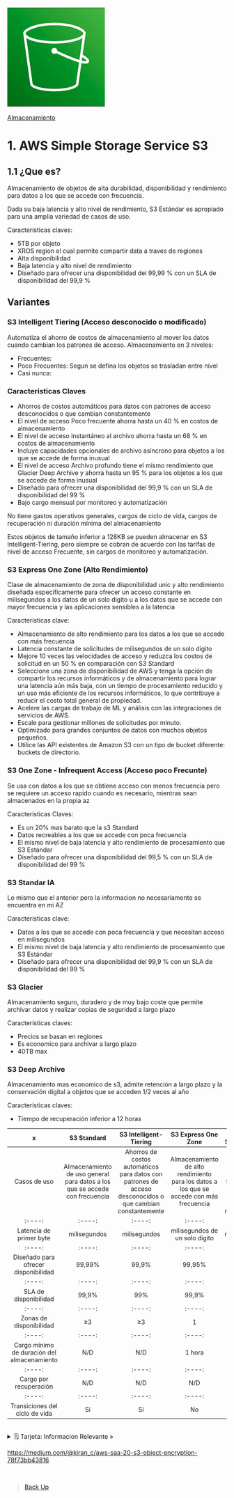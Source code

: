![Amazon Simple Storage Service](../../00_assets/Almacenamiento/s3-logo.png)

[Almacenamiento](../../02-Almacenamiento/)

# 1. AWS Simple Storage Service S3

## 1.1 ¿Que es?

Almacenamiento de objetos de alta durabilidad, disponibilidad y rendimiento para datos a los que se accede con frecuencia.

Dada su baja latencia y alto nivel de rendimiento, S3 Estándar es apropiado para una amplia variedad de casos de uso.

Caracteristicas claves:

* 5TB por objeto
* XROS region el cual permite compartir data a traves de regiones
* Alta disponibilidad
* Baja latencia y alto nivel de rendimiento
* Diseñado para ofrecer una disponibilidad del 99,99 % con un SLA de disponibilidad del 99,9 % 


## Variantes 

### S3 Intelligent Tiering (Acceso desconocido o modificado)

Automatiza el ahorro de costos de almacenamiento al mover los datos cuando cambian los patrones de acceso.
Almacenamiento en 3 niveles:

- Frecuentes:     
- Poco Frecuentes:  Segun se defina los objetos se trasladan entre nivel
- Casi nunca:     

### Caracteristicas Claves

* Ahorros de costos automáticos para datos con patrones de acceso desconocidos o que cambian constantemente
* El nivel de acceso Poco frecuente ahorra hasta un 40 % en costos de almacenamiento
* El nivel de acceso instantáneo al archivo ahorra hasta un 68 % en costos de almacenamiento
* Incluye capacidades opcionales de archivo asíncrono para objetos a los que se accede de forma inusual
* El nivel de acceso Archivo profundo tiene el mismo rendimiento que Glacier Deep Archive y ahorra hasta un 95 % para los objetos a los que se accede de forma inusual
* Diseñado para ofrecer una disponibilidad del 99,9 % con un SLA de disponibilidad del 99 %
* Bajo cargo mensual por monitoreo y automatización

No tiene gastos operativos generales, cargos de ciclo de vida, cargos de recuperación ni duración mínima del almacenamiento

Estos objetos de tamaño inferior a 128KB se pueden almacenar en S3 Intelligent-Tiering, pero siempre se cobran de acuerdo con las tarifas de nivel de acceso Frecuente, sin cargos de monitoreo y automatización.


### S3 Express One Zone (Alto Rendimiento)

Clase de almacenamiento de zona de disponibilidad unic y alto rendimiento diseñada especificamente para ofrecer un acceso constante en milisegundos a los datos de un solo digito u a los datos que se accede con mayor frecuencia y las aplicaciones sensibles a la latencia 

Características clave:

* Almacenamiento de alto rendimiento para los datos a los que se accede con más frecuencia
* Latencia constante de solicitudes de milisegundos de un solo dígito
* Mejore 10 veces las velocidades de acceso y reduzca los costos de solicitud en un 50 % en comparación con S3 Standard
* Seleccione una zona de disponibilidad de AWS y tenga la opción de compartir los recursos informáticos y de almacenamiento para lograr una latencia aún más baja, con un tiempo de procesamiento reducido y un uso más eficiente de los recursos informáticos, lo que contribuye a reducir el costo total general de propiedad.
* Acelere las cargas de trabajo de ML y análisis con las integraciones de servicios de AWS.
* Escale para gestionar millones de solicitudes por minuto.
* Optimizado para grandes conjuntos de datos con muchos objetos pequeños.
* Utilice las API existentes de Amazon S3 con un tipo de bucket diferente: buckets de directorio.

### S3 One Zone - Infrequent Access (Acceso poco Frecunte)

Se usa con datos a los que se obtiene acceso con menos frecuencia pero se requiere un acceso rapido cuando es necesario, mientras sean almacenados en la propia az

Caracteristicas Claves:

* Es un 20% mas barato que la s3 Standard
* Datos recreables a los que se accede con poca frecuencia
* El mismo nivel de baja latencia y alto rendimiento de procesamiento que S3 Estándar
* Diseñado para ofrecer una disponibilidad del 99,5 % con un SLA de disponibilidad del 99 %

### S3 Standar IA

Lo mismo que el anterior pero la informacion no necesariamente se encuentra en mi AZ

Características clave:

* Datos a los que se accede con poca frecuencia y que necesitan acceso en milisegundos
* El mismo nivel de baja latencia y alto rendimiento de procesamiento que S3 Estándar
* Diseñado para ofrecer una disponibilidad del 99,9 % con un SLA de disponibilidad del 99 %

### S3 Glacier

Almacenamiento seguro, duradero y de muy bajo coste que permite archivar datos y realizar copias de seguridad a largo plazo

Características claves:
* Precios se basan en regiones
* Es economico para archivar a largo plazo
* 40TB max

### S3 Deep Archive 

Almacenamiento mas economico de s3, admite retención a largo plazo y la conservación digital a objetos que se acceden 1/2 veces al año

Características claves:

* Tiempo de recuperación inferior a 12 horas


| x | S3 Standard | S3 Intelligent-Tiering | S3 Express One Zone | S3 Standard-IA | S3 One Zone-IA | 
|:----:|:----:|:----:|:----:|:----:|:----:|
| Casos de uso | Almacenamiento de uso general para datos a los que se accede con frecuencia | Ahorros de costos automáticos para datos con patrones de acceso desconocidos o que cambian constantemente | Almacenamiento de alto rendimiento para los datos a los que se accede con más frecuencia | Datos a los que se accede con poca frecuencia y que necesitan acceso en milisegundos | Datos recreables a los que se accede con poca frecuencia |
|:----:|:----:|:----:|:----:|:----:|:----:|
| Latencia de primer byte | milisegundos | milisegundos | milisegundos de un solo digito | milisegundos | milisegundos |
|:----:|:----:|:----:|:----:|:----:|:----:|
| Diseñado para ofrecer disponibilidad | 99,99% | 99,9% | 99,95% | 99,9 % | 99,5 % |
|:----:|:----:|:----:|:----:|:----:|:----:|
| SLA de disponibilidad | 99,9% | 99% | 99,9% | 99% | 99% |
|:----:|:----:|:----:|:----:|:----:|:----:|
| Zonas de disponibilidad | ≥3 | ≥3 | 1 | ≥3 | 1 | 
|:----:|:----:|:----:|:----:|:----:|:----:|
| Cargo mínimo de duración del almacenamiento | N/D | N/D  | 1 hora | 30 días | 30 días |
|:----:|:----:|:----:|:----:|:----:|:----:|
| Cargo por recuperación | N/D | N/D | N/D | por GB recuperado | por GB recuperado |
|:----:|:----:|:----:|:----:|:----:|:----:|
| Transiciones del ciclo de vida | Sí | Sí | No | Sí | Sí |

<br>

<details>
<summary>🗒 Tarjeta: Informacion Relevante »</summary>

| Buckets |
| ---- |
| Es un contenedor de objetos almacenados en Amazon S3. Cada objeto está contenido en un bucket. |

| Objetos |
| ---- |
| Son las entidades fundamentales que se almacenan en Amazon S3. Los objetos consisten en datos y metadatos de objetos. La parte de datos es opaca para Amazon S3 |

| Metadatos |
| ---- |
| son un conjunto de pares nombre-valor que describen el objeto. Un objeto se identifica de forma exclusiva en un depósito mediante una clave (nombre) y una ID de versión. |

| Claves |
| ---- |
| Es el identificador único de un objeto dentro de un bucket. Cada objeto dentro de un bucket tiene exactamente una clave. La combinación de un bucket, clave e ID de versión identifica de forma exclusiva cada objeto. Por lo tanto, puede pensar en Amazon S3 como un mapa de datos básico entre la información de bucket + key + versión y el objeto en sí. |

| Regiones |
| ---- |
| Es la región geográfica de AWS en la que Amazon S3 almacena los buckets que crea. Los objetos almacenados en una región nunca salen de la región, a menos que los transfiera explícitamente a otra región. |
 
</details>

https://medium.com/@kiran_c/aws-saa-20-s3-object-encryption-78f73bb43816 





<br/>

> [Back Up](../Recuperacion%20de%20desastres%20y%20copia%20de%20Seguridad/backup.md)

<br/>